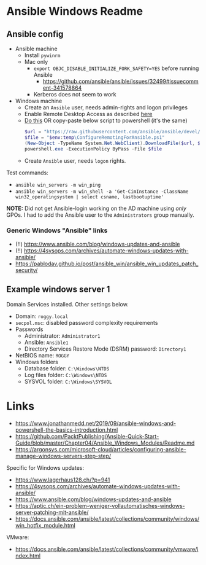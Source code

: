# Ansible Windows Readme


## Ansible config

- Ansible machine
  - Install `pywinrm`
  - Mac only
    - `export OBJC_DISABLE_INITIALIZE_FORK_SAFETY=YES` before running Ansible
      - https://github.com/ansible/ansible/issues/32499#issuecomment-341578864
    - Kerberos does not seem to work
- Windows machine
  - Create an `Ansible` user, needs admin-rights and logon privileges
  - Enable Remote Desktop Access as described [here](https://www.rootusers.com/how-to-enable-remote-desktop-in-windows-server-2019/)
  - [Do this](https://docs.ansible.com/ansible/2.5/user_guide/windows_setup.html#winrm-setup) OR copy-paste below script to powershell (it's the same)
    ```powershell
    $url = "https://raw.githubusercontent.com/ansible/ansible/devel/examples/scripts/ConfigureRemotingForAnsible.ps1"
    $file = "$env:temp\ConfigureRemotingForAnsible.ps1"
    (New-Object -TypeName System.Net.WebClient).DownloadFile($url, $file)
    powershell.exe -ExecutionPolicy ByPass -File $file
    ```
  - Create `Ansible` user, needs `logon` rights.

Test commands:

- `ansible win_servers -m win_ping`
- `ansible win_servers -m win_shell -a 'Get-CimInstance -ClassName win32_operatingsystem | select csname, lastbootuptime'`

**NOTE:** Did not get Ansible-login working on the AD machine using _only_ GPOs. I had to add the Ansible user to the `Administrators` group manually.

### Generic Windows "Ansible" links

- (!!) https://www.ansible.com/blog/windows-updates-and-ansible
- (!!) https://4sysops.com/archives/automate-windows-updates-with-ansible/
- https://pablodav.github.io/post/ansible_win/ansible_win_updates_patch_security/


## Example windows server 1

Domain Services installed. Other settings below.

- Domain: `roggy.local`
- `secpol.msc`: disabled password complexity requirements
- Passwords
  - Administrator: `Administrator1`
  - Ansible: `Ansible1`
  - Directory Services Restore Mode (DSRM) password: `Directory1`
- NetBIOS name: `ROGGY`
- Windows folders
  - Database folder: `C:\Windows\NTDS`
  - Log files folder: `C:\Windows\NTDS`
  - SYSVOL folder: `C:\Windows\SYSVOL`

# Links

- https://www.jonathanmedd.net/2019/09/ansible-windows-and-powershell-the-basics-introduction.html
- https://github.com/PacktPublishing/Ansible-Quick-Start-Guide/blob/master/Chapter04/Ansible_Windows_Modules/Readme.md
- https://argonsys.com/microsoft-cloud/articles/configuring-ansible-manage-windows-servers-step-step/

Specific for Windows updates:

- https://www.lagerhaus128.ch/?p=941
- https://4sysops.com/archives/automate-windows-updates-with-ansible/
- https://www.ansible.com/blog/windows-updates-and-ansible
- https://aptic.ch/ein-problem-weniger-vollautomatisches-windows-server-patching-mit-ansible/
- https://docs.ansible.com/ansible/latest/collections/community/windows/win_hotfix_module.html

VMware:

- https://docs.ansible.com/ansible/latest/collections/community/vmware/index.html
